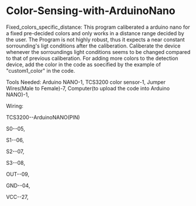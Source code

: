 # Color-Sensing-with-ArduinoNano

Fixed_colors_specific_distance: 
This program caliberated a arduino nano for a fixed pre-decided colors and only works in a distance range decided by the user. The Program is not highly robust, thus it expects a near constant sorrounding's ligt conditions after the caliberation.
Caliberate the device whenever the sorroundings light conditions seems to be changed compared to that of previous caliberation.
For adding more colors to the detection device, add the color in the code as soecified by the example of "custom1_color" in the code.

Tools Needed: 
Arduino NANO-1, 
TCS3200 color sensor-1,
Jumper Wires(Male to Female)-7, 
Computer(to upload the code into Arduino NANO)-1, 

Wiring: 

TCS3200--ArduinoNANO(PIN)

S0--05, 

S1--06, 

S2--07, 

S3--08, 

OUT--09, 

GND--04, 

VCC--27, 
